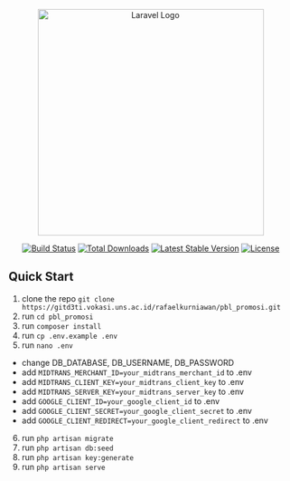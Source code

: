 <p align="center"><a href="https://laravel.com" target="_blank"><img src="https://raw.githubusercontent.com/laravel/art/master/logo-lockup/5%20SVG/2%20CMYK/1%20Full%20Color/laravel-logolockup-cmyk-red.svg" width="400" alt="Laravel Logo"></a></p>

<p align="center">
<a href="https://github.com/laravel/framework/actions"><img src="https://github.com/laravel/framework/workflows/tests/badge.svg" alt="Build Status"></a>
<a href="https://packagist.org/packages/laravel/framework"><img src="https://img.shields.io/packagist/dt/laravel/framework" alt="Total Downloads"></a>
<a href="https://packagist.org/packages/laravel/framework"><img src="https://img.shields.io/packagist/v/laravel/framework" alt="Latest Stable Version"></a>
<a href="https://packagist.org/packages/laravel/framework"><img src="https://img.shields.io/packagist/l/laravel/framework" alt="License"></a>
</p>

## Quick Start

1. clone the repo `git clone https://gitd3ti.vokasi.uns.ac.id/rafaelkurniawan/pbl_promosi.git`
2. run `cd pbl_promosi`
3. run `composer install`
4. run `cp .env.example .env`
5. run `nano .env`
-   change DB_DATABASE, DB_USERNAME, DB_PASSWORD
-   add `MIDTRANS_MERCHANT_ID=your_midtrans_merchant_id` to .env
-   add `MIDTRANS_CLIENT_KEY=your_midtrans_client_key` to .env
-   add `MIDTRANS_SERVER_KEY=your_midtrans_server_key` to .env
-   add `GOOGLE_CLIENT_ID=your_google_client_id` to .env
-   add `GOOGLE_CLIENT_SECRET=your_google_client_secret` to .env
-   add `GOOGLE_CLIENT_REDIRECT=your_google_client_redirect` to .env
6. run `php artisan migrate`
7. run `php artisan db:seed`
17. run `php artisan key:generate`
18. run `php artisan serve`
